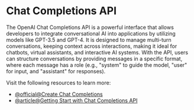 # Chat Completions API

The OpenAI Chat Completions API is a powerful interface that allows developers to integrate conversational AI into applications by utilizing models like GPT-3.5 and GPT-4. It is designed to manage multi-turn conversations, keeping context across interactions, making it ideal for chatbots, virtual assistants, and interactive AI systems. With the API, users can structure conversations by providing messages in a specific format, where each message has a role (e.g., "system" to guide the model, "user" for input, and "assistant" for responses).

Visit the following resources to learn more:

- [@official@Create Chat Completions](https://platform.openai.com/docs/api-reference/chat/create)
- [@article@Getting Start with Chat Completions API](https://medium.com/the-ai-archives/getting-started-with-openais-chat-completions-api-in-2024-462aae00bf0a)